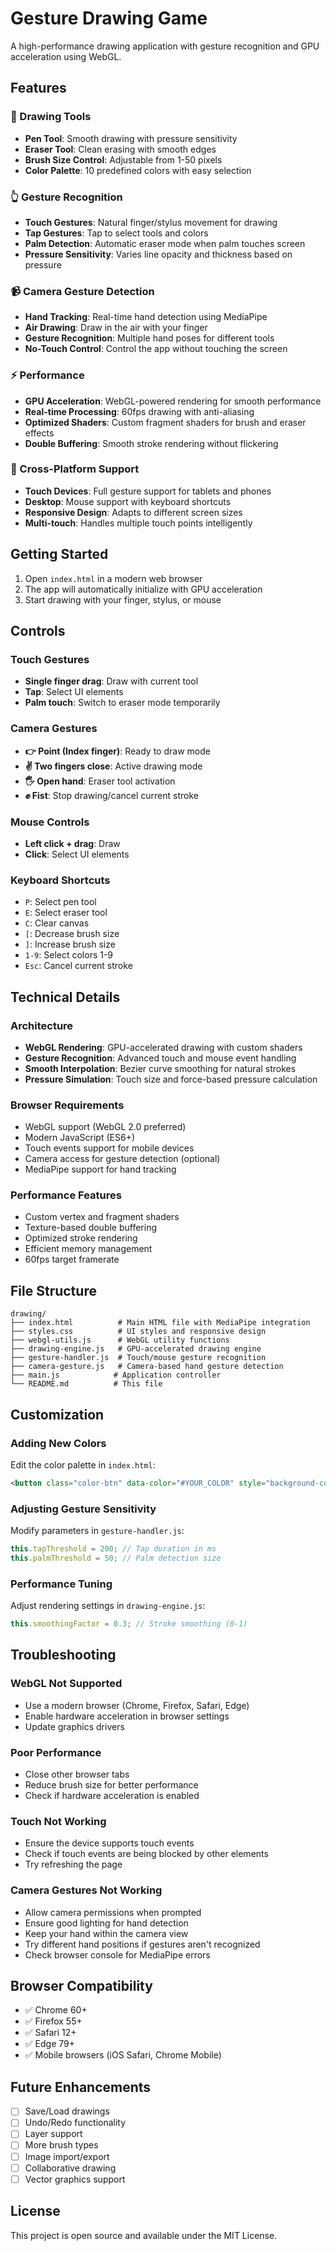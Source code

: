 # Gesture Drawing Game

A high-performance drawing application with gesture recognition and GPU acceleration using WebGL.

## Features

### 🎨 Drawing Tools
- **Pen Tool**: Smooth drawing with pressure sensitivity
- **Eraser Tool**: Clean erasing with smooth edges
- **Brush Size Control**: Adjustable from 1-50 pixels
- **Color Palette**: 10 predefined colors with easy selection

### 👆 Gesture Recognition
- **Touch Gestures**: Natural finger/stylus movement for drawing
- **Tap Gestures**: Tap to select tools and colors
- **Palm Detection**: Automatic eraser mode when palm touches screen
- **Pressure Sensitivity**: Varies line opacity and thickness based on pressure

### 📹 Camera Gesture Detection
- **Hand Tracking**: Real-time hand detection using MediaPipe
- **Air Drawing**: Draw in the air with your finger
- **Gesture Recognition**: Multiple hand poses for different tools
- **No-Touch Control**: Control the app without touching the screen

### ⚡ Performance
- **GPU Acceleration**: WebGL-powered rendering for smooth performance
- **Real-time Processing**: 60fps drawing with anti-aliasing
- **Optimized Shaders**: Custom fragment shaders for brush and eraser effects
- **Double Buffering**: Smooth stroke rendering without flickering

### 📱 Cross-Platform Support
- **Touch Devices**: Full gesture support for tablets and phones
- **Desktop**: Mouse support with keyboard shortcuts
- **Responsive Design**: Adapts to different screen sizes
- **Multi-touch**: Handles multiple touch points intelligently

## Getting Started

1. Open `index.html` in a modern web browser
2. The app will automatically initialize with GPU acceleration
3. Start drawing with your finger, stylus, or mouse

## Controls

### Touch Gestures
- **Single finger drag**: Draw with current tool
- **Tap**: Select UI elements
- **Palm touch**: Switch to eraser mode temporarily

### Camera Gestures
- **👉 Point (Index finger)**: Ready to draw mode
- **✌️ Two fingers close**: Active drawing mode
- **🖐️ Open hand**: Eraser tool activation
- **✊ Fist**: Stop drawing/cancel current stroke

### Mouse Controls
- **Left click + drag**: Draw
- **Click**: Select UI elements

### Keyboard Shortcuts
- `P`: Select pen tool
- `E`: Select eraser tool
- `C`: Clear canvas
- `[`: Decrease brush size
- `]`: Increase brush size
- `1-9`: Select colors 1-9
- `Esc`: Cancel current stroke

## Technical Details

### Architecture
- **WebGL Rendering**: GPU-accelerated drawing with custom shaders
- **Gesture Recognition**: Advanced touch and mouse event handling
- **Smooth Interpolation**: Bezier curve smoothing for natural strokes
- **Pressure Simulation**: Touch size and force-based pressure calculation

### Browser Requirements
- WebGL support (WebGL 2.0 preferred)
- Modern JavaScript (ES6+)
- Touch events support for mobile devices
- Camera access for gesture detection (optional)
- MediaPipe support for hand tracking

### Performance Features
- Custom vertex and fragment shaders
- Texture-based double buffering
- Optimized stroke rendering
- Efficient memory management
- 60fps target framerate

## File Structure

```
drawing/
├── index.html          # Main HTML file with MediaPipe integration
├── styles.css          # UI styles and responsive design
├── webgl-utils.js      # WebGL utility functions
├── drawing-engine.js   # GPU-accelerated drawing engine
├── gesture-handler.js  # Touch/mouse gesture recognition
├── camera-gesture.js   # Camera-based hand gesture detection
├── main.js            # Application controller
└── README.md          # This file
```

## Customization

### Adding New Colors
Edit the color palette in `index.html`:
```html
<button class="color-btn" data-color="#YOUR_COLOR" style="background-color: #YOUR_COLOR"></button>
```

### Adjusting Gesture Sensitivity
Modify parameters in `gesture-handler.js`:
```javascript
this.tapThreshold = 200; // Tap duration in ms
this.palmThreshold = 50; // Palm detection size
```

### Performance Tuning
Adjust rendering settings in `drawing-engine.js`:
```javascript
this.smoothingFactor = 0.3; // Stroke smoothing (0-1)
```

## Troubleshooting

### WebGL Not Supported
- Use a modern browser (Chrome, Firefox, Safari, Edge)
- Enable hardware acceleration in browser settings
- Update graphics drivers

### Poor Performance
- Close other browser tabs
- Reduce brush size for better performance
- Check if hardware acceleration is enabled

### Touch Not Working
- Ensure the device supports touch events
- Check if touch events are being blocked by other elements
- Try refreshing the page

### Camera Gestures Not Working
- Allow camera permissions when prompted
- Ensure good lighting for hand detection
- Keep your hand within the camera view
- Try different hand positions if gestures aren't recognized
- Check browser console for MediaPipe errors

## Browser Compatibility

- ✅ Chrome 60+
- ✅ Firefox 55+
- ✅ Safari 12+
- ✅ Edge 79+
- ✅ Mobile browsers (iOS Safari, Chrome Mobile)

## Future Enhancements

- [ ] Save/Load drawings
- [ ] Undo/Redo functionality
- [ ] Layer support
- [ ] More brush types
- [ ] Image import/export
- [ ] Collaborative drawing
- [ ] Vector graphics support

## License

This project is open source and available under the MIT License.
